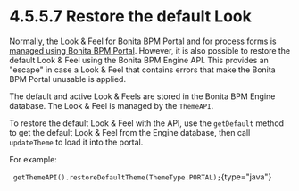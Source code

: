 
4.5.5.7 Restore the default Look
================================

Normally, the Look & Feel for Bonita BPM Portal and for process forms is [managed using Bonita BPM Portal](/managing-look-feel-0). However, it is also possible to restore the default Look & Feel using the Bonita BPM Engine API.
This provides an "escape" in case a Look & Feel that contains errors that make the Bonita BPM Portal unusable is applied.

The default and active Look & Feels are stored in the Bonita BPM Engine database. The Look & Feel is managed by the `ThemeAPI`.

To restore the default Look & Feel with the API, use the `getDefault` method to get the default Look & Feel from the Engine database,
then call `updateTheme` to load it into the portal.

For example:

` getThemeAPI().restoreDefaultTheme(ThemeType.PORTAL);`{type="java"}

